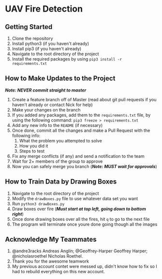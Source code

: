 # UAV Fire Detection

## Getting Started

1. Clone the repository
2. Install python3 (if you haven't already)
3. Install pip3 (if you haven't already)
4. Navigate to the root directory of the project
5. Install the required packages by using `pip3 install -r requirements.txt`

## How to Make Updates to the Project

***Note: NEVER commit straight to master*** 

1. Create a feature branch off of Master (read about git pull requests if you haven't already or contact Nick for help)
2. Make your changes on the branch
3. If you added any packages, add them to the `requirements.txt` file, by using the following command: `pip3 freeze > requirements.txt`
4. Add any new info to the `README` (if necessary)
5. Once done, commit all the changes and make a Pull Request with the following info:
    1. What the problem you attempted to solve
    2. How you did it
    3. Steps to test
6. Fix any merge conflicts (if any) and send a notification to the team
7. Wait for 2+ members of the group to approve
8. Now you can safely merge you branch (***Note: MUST wait for approvals***)

## How to Train Data by Drawing Boxes

1. Navigate to the root directory of the project
2. Modify the `drawBoxes.py` file to use whatever data set you want
3. Run `python3 drawBoxes.py`
4. Draw boxes over fire (***Must start at top left, going down to bottom right***)
5. Once done drawing boxes over all the fires, hit `q` to go to the next file
6. The program will terminate once youre done going though all the images

## Acknowledge My Teammates

1. @andre3racks Andreas Anglin; @Geoffrey-Harper Geoffrey Harper; @nicholasroethel Nicholas Roethel.
2. Thank you for the awesome teamwork
3. My previous account contet were messed up, didn't know how to fix so I had to rebuild everything on this new account.
